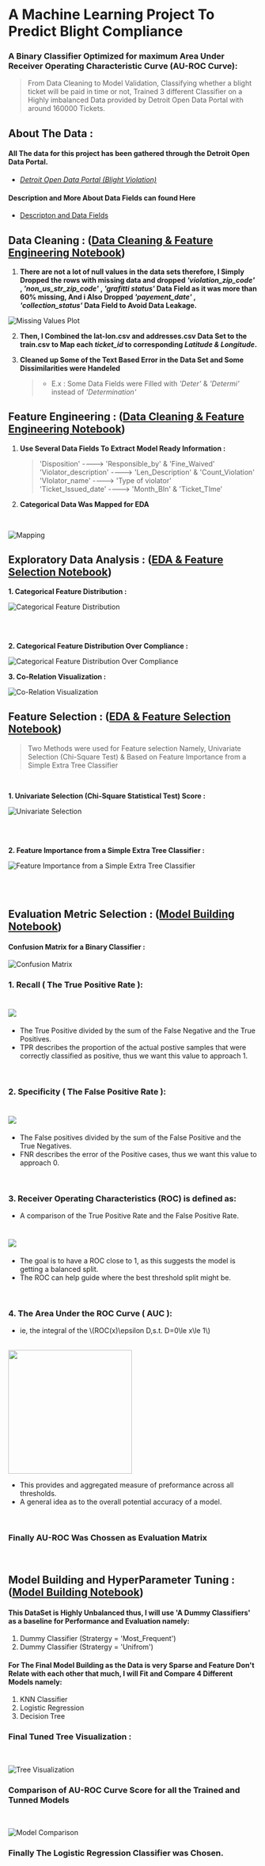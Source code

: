 # A Machine Learning Project To Predict Blight Compliance

### A Binary Classifier Optimized for maximum Area Under Receiver Operating Characteristic Curve (AU-ROC Curve):
>  From Data Cleaning to Model Validation, Classifying whether a blight ticket will be paid in time or not, Trained 3 different Classifier on a Highly imbalanced Data provided by Detroit Open Data Portal with around 160000 Tickets.
## About The Data :

#### All The data for this project has been gathered through the Detroit Open Data Portal.

- *[Detroit Open Data Portal (Blight Violation)](https://data.detroitmi.gov/datasets/blight-violations)*

#### Description and More About Data Fields can found Here
 - [Descripton and Data Fields](https://github.com/ITrustNumbers/A_Classification_Model_To_Predict_Blight_Compliance/tree/master/Orignal_DataSet)
 
## Data Cleaning : ([Data Cleaning & Feature Engineering Notebook](https://github.com/ITrustNumbers/A_Classification_Model_To_Predict_Blight_Compliance/blob/master/Data%20Cleaning%20and%20Feature%20Engineering.ipynb))

1. **There are not a lot of null values in the data sets therefore, I Simply Dropped the rows with missing data and dropped *'violation_zip_code'* , *'non_us_str_zip_code'* , *'grafitti status'* Data Field as it was more than 60% missing, And i Also Dropped *'payement_date'* , *'collection_status'* Data Field to Avoid Data Leakage.**

![Missing Values Plot](https://github.com/ITrustNumbers/A_Classification_Model_To_Predict_Blight_Compliance/blob/master/Visualizations/Null_Values.png)

2. **Then, I Combined the lat-lon.csv and addresses.csv Data Set to the train.csv to Map each *ticket_id* to corresponding *Latitude & Longitude*.** 

3. **Cleaned up Some of the Text Based Error in the Data Set and Some Dissimilarities were Handeled**
     > - E.x : Some Data Fields were Filled with *'Deter'* & *'Determi'* instead of *'Determination'*

## Feature Engineering : ([Data Cleaning & Feature Engineering Notebook](https://github.com/ITrustNumbers/A_Classification_Model_To_Predict_Blight_Compliance/blob/master/Data%20Cleaning%20and%20Feature%20Engineering.ipynb))

1. **Use Several Data Fields To Extract Model Ready Information :** 
    > 'Disposition' ----> 'Responsible_by' & 'Fine_Waived' <br /> 'Violator_description' ----> 'Len_Description' & 'Count_Violation' <br /> 'VIolator_name' ----> 'Type of violator' <br /> 'Ticket_Issued_date' ----> 'Month_BIn' & 'Ticket_TIme'
2. **Categorical Data Was Mapped for EDA**
<br />

![Mapping](https://github.com/ITrustNumbers/A_Classification_Model_To_Predict_Blight_Compliance/blob/master/_Images/maping.png)
    
## Exploratory Data Analysis : ([EDA & Feature Selection Notebook](https://github.com/ITrustNumbers/A_Classification_Model_To_Predict_Blight_Compliance/blob/master/Exploratory%20Data%20Analysis%20%26%20Feature%20Selection.ipynb))

> 

**1. Categorical Feature Distribution :**
<br />

![Categorical Feature Distribution ](https://github.com/ITrustNumbers/A_Classification_Model_To_Predict_Blight_Compliance/blob/master/Visualizations/Categorical_Distribution.png)

<br />
<br />

**2. Categorical Feature Distribution  Over Compliance :**
<br />

![Categorical Feature Distribution Over Compliance](https://github.com/ITrustNumbers/A_Classification_Model_To_Predict_Blight_Compliance/blob/master/Visualizations/Compliance_Dist_Featue.png)
<br />

**3. Co-Relation Visualization :**
<br />

![Co-Relation Visualization](https://github.com/ITrustNumbers/A_Classification_Model_To_Predict_Blight_Compliance/blob/master/Visualizations/Heatmap.png)

## Feature Selection : ([EDA & Feature Selection Notebook](https://github.com/ITrustNumbers/A_Classification_Model_To_Predict_Blight_Compliance/blob/master/Exploratory%20Data%20Analysis%20%26%20Feature%20Selection.ipynb))

> Two Methods were used for Feature selection Namely, Univariate Selection (Chi-Square Test) & Based on Feature Importance from a Simple Extra Tree Classifier 
<br />

**1. Univariate Selection (Chi-Square Statistical Test) Score :**
<br />

![Univariate Selection](https://github.com/ITrustNumbers/A_Classification_Model_To_Predict_Blight_Compliance/blob/master/Visualizations/FeatureSelection_UnivariateSelection.png)

<br />
<br />

**2. Feature Importance from a Simple Extra Tree Classifier  :**
<br />

![Feature Importance from a Simple Extra Tree Classifier](https://github.com/ITrustNumbers/A_Classification_Model_To_Predict_Blight_Compliance/blob/master/Visualizations/FeatureSelection_FeatureImportance.png)

<br />
<br />

## Evaluation Metric Selection : ([Model Building Notebook](https://github.com/ITrustNumbers/A_Classification_Model_To_Predict_Blight_Compliance/blob/master/Model%20Building.ipynb))

#### Confusion Matrix for a Binary Classifier :
![Confusion Matrix](https://github.com/ITrustNumbers/A_Classification_Model_To_Predict_Blight_Compliance/blob/master/_Images/Confusion_matrix.png)

### 1. Recall ( The True Positive Rate ):
 
# <img src="https://render.githubusercontent.com/render/math?math=Recall=\frac{TP}{TP%2BFN}=TPR">

- The True Positive divided by the sum of the False Negative and the True Positives.
- TPR describes the proportion of the actual postive samples that were correctly classified as positive, thus we want this value to approach 1.
<br />

### 2. Specificity ( The False Positive Rate ):
 
# <img src="https://render.githubusercontent.com/render/math?math=FNR=\frac{FP}{FP%2BTN}=Specificity">

- The False positives divided by the sum of the False Positive and the True Negatives.
- FNR describes the error of the Positive cases, thus we want this value to approach 0.
<br />

### 3. Receiver Operating Characteristics (ROC) is defined as:

- A comparison of the True Positive Rate and the False Positive Rate.

# <img src="https://render.githubusercontent.com/render/math?math=ROC=\frac{TPR}{FPR}=\frac{\frac{TP}{TP%2BFN}}{\frac{FP}{FP%2BTN}}">

- The goal is to have a ROC close to 1, as this suggests the model is getting a balanced split.
- The ROC can help guide where the best threshold split might be.
<br />

### 4. The Area Under the ROC Curve ( AUC ):
<ul>
<li>ie, the integral of the <span class="math inline">\(ROC(x)\epsilon D,s.t. D=0\le x\le 1\)</span></li></ul></li>

<br />
<img src="_Images/AUC.PNG" width="250">
 
<br />

- This provides and aggregated measure of preformance across all thresholds.
- A general idea as to the overall potential accuracy of a model.
<br />

### Finally AU-ROC Was Chossen as Evaluation Matrix
<br />

## Model Building and HyperParameter Tuning : ([Model Building Notebook](https://github.com/ITrustNumbers/A_Classification_Model_To_Predict_Blight_Compliance/blob/master/Model%20Building.ipynb))

####  This DataSet is Highly Unbalanced thus, I will use 'A Dummy Classifiers' as a baseline for Performance and Evaluation namely:

1. Dummy Classifier (Stratergy = 'Most_Frequent')
2. Dummy Classifier (Stratergy = 'Unifrom')

####  For The Final Model Building as the Data is very Sparse and Feature Don't Relate with each other that much, I will Fit and Compare 4 Different Models namely:

1. KNN Classifier
2. Logistic Regression
3. Decision Tree

### Final Tuned Tree Visualization :
<br />

![Tree Visualization](https://github.com/ITrustNumbers/A_Classification_Model_To_Predict_Blight_Compliance/blob/master/Visualizations/Tree_Visualization_data.png)
<br />

### Comparison of AU-ROC Curve Score for all the Trained and Tunned Models
<br />

![Model Comparison](https://github.com/ITrustNumbers/A_Classification_Model_To_Predict_Blight_Compliance/blob/master/Visualizations/Model_Comparison.png)
<br />

### Finally The Logistic Regression Classifier was Chosen.  
